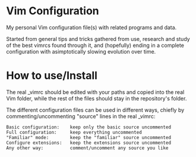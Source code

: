 Vim Configuration
===

My personal Vim configuration file(s) with related programs and data.

Started from general tips and tricks gathered from use, research and
study of the best vimrcs found through it, and (hopefully) ending in a
complete configuration with asimptotically slowing evolution over time.

How to use/Install
===

The real _vimrc should be edited with your paths and copied into the real Vim
folder, while the rest of the files should stay in the repository's folder.

The different configuration files can be used in different ways, chiefly by
commenting/uncommenting "source" lines in the real _vimrc:

    Basic configuration:    keep only the basic source uncommented
    Full configuration:     keep everything uncommented
    "Familiar" mode:        keep the "familiar" source uncommented
    Configure extensions:   keep the extensions source uncommented
    Any other way:          comment/uncomment any source you like


